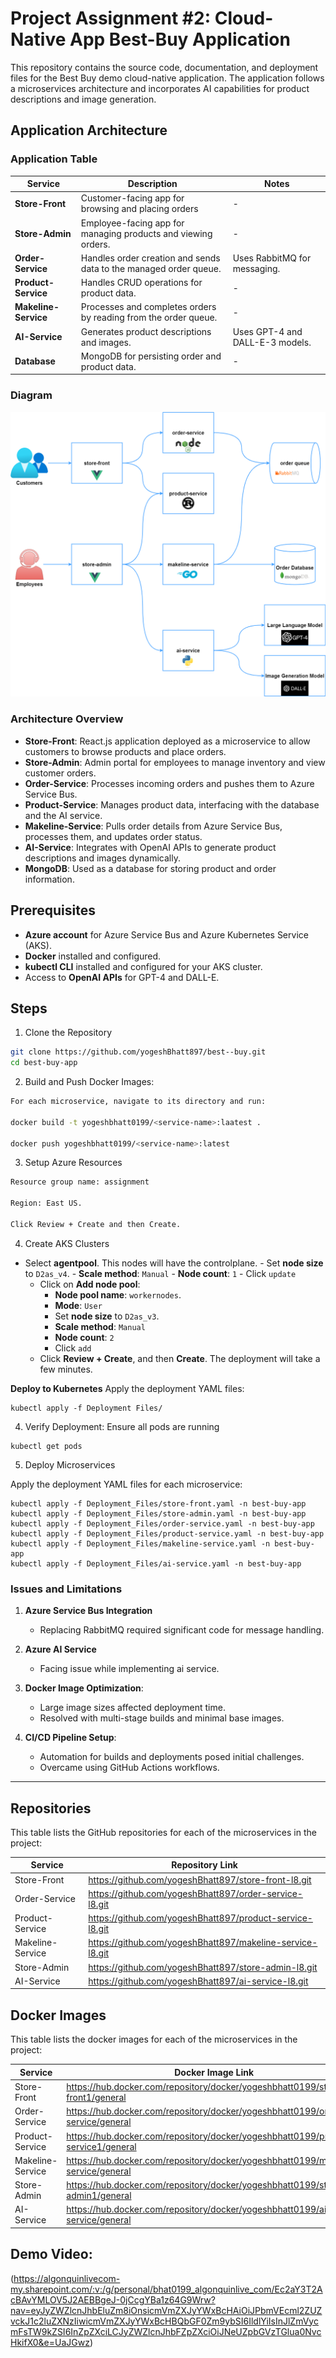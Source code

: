 # Project Assignment #2: Cloud-Native App Best-Buy Application

This repository contains the source code, documentation, and deployment files for the Best Buy demo cloud-native application. The application follows a microservices architecture and incorporates AI capabilities for product descriptions and image generation.

## Application Architecture

### Application Table

| Service              | Description                                                       | Notes                           |
| -------------------- | ----------------------------------------------------------------- | ------------------------------- |
| **Store-Front**      | Customer-facing app for browsing and placing orders              | -                               |
| **Store-Admin**      | Employee-facing app for managing products and viewing orders.    | -                               |
| **Order-Service**    | Handles order creation and sends data to the managed order queue. | Uses RabbitMQ for messaging.    |
| **Product-Service**  | Handles CRUD operations for product data.                         | -                               |
| **Makeline-Service** | Processes and completes orders by reading from the order queue.   | -                               |
| **AI-Service**       | Generates product descriptions and images.                        | Uses GPT-4 and DALL-E-3 models. |
| **Database**         | MongoDB for persisting order and product data.                    | -                               |

### Diagram

![Best Buy Application Architecture](image.png)

### Architecture Overview

- **Store-Front**: React.js application deployed as a microservice to allow customers to browse products and place orders.
- **Store-Admin**: Admin portal for employees to manage inventory and view customer orders.
- **Order-Service**: Processes incoming orders and pushes them to Azure Service Bus.
- **Product-Service**: Manages product data, interfacing with the database and the AI service.
- **Makeline-Service**: Pulls order details from Azure Service Bus, processes them, and updates order status.
- **AI-Service**: Integrates with OpenAI APIs to generate product descriptions and images dynamically.
- **MongoDB**: Used as a database for storing product and order information.

## Prerequisites

- **Azure account** for Azure Service Bus and Azure Kubernetes Service (AKS).
- **Docker** installed and configured.
- **kubectl CLI** installed and configured for your AKS cluster.
- Access to **OpenAI APIs** for GPT-4 and DALL-E.

## Steps

1. Clone the Repository

```bash
git clone https://github.com/yogeshBhatt897/best--buy.git
cd best-buy-app
```

2. Build and Push Docker Images:
```bash
For each microservice, navigate to its directory and run:

docker build -t yogeshbhatt0199/<service-name>:laatest .

docker push yogeshbhatt0199/<service-name>:latest
```
3. Setup Azure Resources
```bash
Resource group name: assignment

Region: East US.

Click Review + Create and then Create.
```

4. Create AKS Clusters

- Select **agentpool**. This nodes will have the controlplane.
        - Set **node size** to `D2as_v4`.
        - **Scale method**: `Manual`
        - **Node count**: `1`
        - Click `update`
     - Click on **Add node pool**:
        - **Node pool name**: `workernodes`.
        - **Mode**: `User` 
        - Set **node size** to `D2as_v3`.
        - **Scale method**: `Manual`
        - **Node count**: `2`
        - Click `add`
   - Click **Review + Create**, and then **Create**. The deployment will take a few minutes.

**Deploy to Kubernetes** Apply the deployment YAML files:
```
kubectl apply -f Deployment Files/
 ```

4. Verify Deployment:
   Ensure all pods are running
```
kubectl get pods
```
5. Deploy Microservices

Apply the deployment YAML files for each microservice:

```
kubectl apply -f Deployment_Files/store-front.yaml -n best-buy-app
kubectl apply -f Deployment_Files/store-admin.yaml -n best-buy-app
kubectl apply -f Deployment_Files/order-service.yaml -n best-buy-app
kubectl apply -f Deployment_Files/product-service.yaml -n best-buy-app
kubectl apply -f Deployment_Files/makeline-service.yaml -n best-buy-app
kubectl apply -f Deployment_Files/ai-service.yaml -n best-buy-app

```
### Issues and Limitations
1. **Azure Service Bus Integration**
   - Replacing RabbitMQ required significant code for message handling.
2. **Azure AI Service**
   - Facing issue while implementing ai service.
  

3. **Docker Image Optimization**:
   - Large image sizes affected deployment time.
   - Resolved with multi-stage builds and minimal base images.

4. **CI/CD Pipeline Setup**:
   - Automation for builds and deployments posed initial challenges.
   - Overcame using GitHub Actions workflows.

---


## Repositories
This table lists the GitHub repositories for each of the microservices in the project:

| **Service**        | **Repository Link**                          |
|--------------------|----------------------------------------------|
| Store-Front        | https://github.com/yogeshBhatt897/store-front-l8.git |
| Order-Service      | https://github.com/yogeshBhatt897/order-service-l8.git |
| Product-Service    | https://github.com/yogeshBhatt897/product-service-l8.git |
| Makeline-Service   | https://github.com/yogeshBhatt897/makeline-service-l8.git |
| Store-Admin        | https://github.com/yogeshBhatt897/store-admin-l8.git |
| AI-Service         | https://github.com/yogeshBhatt897/ai-service-l8.git |

## Docker Images
This table lists the docker images for each of the microservices in the project:

| **Service**        | **Docker Image Link**                          |
|--------------------|----------------------------------------------|
| Store-Front        | https://hub.docker.com/repository/docker/yogeshbhatt0199/store-front1/general |
| Order-Service      | https://hub.docker.com/repository/docker/yogeshbhatt0199/order-service/general|
| Product-Service    | https://hub.docker.com/repository/docker/yogeshbhatt0199/product-service1/general |
| Makeline-Service   | https://hub.docker.com/repository/docker/yogeshbhatt0199/makeline-service/general |
| Store-Admin        | https://hub.docker.com/repository/docker/yogeshbhatt0199/store-admin1/general|
| AI-Service         | https://hub.docker.com/repository/docker/yogeshbhatt0199/ai-service/general |


## Demo Video:
(https://algonquinlivecom-my.sharepoint.com/:v:/g/personal/bhat0199_algonquinlive_com/Ec2aY3T2AcBAvYMLOV5J2AEBBgeJ-0jCcgYBa1z64G9Wrw?nav=eyJyZWZlcnJhbEluZm8iOnsicmVmZXJyYWxBcHAiOiJPbmVEcml2ZUZvckJ1c2luZXNzIiwicmVmZXJyYWxBcHBQbGF0Zm9ybSI6IldlYiIsInJlZmVycmFsTW9kZSI6InZpZXciLCJyZWZlcnJhbFZpZXciOiJNeUZpbGVzTGlua0NvcHkifX0&e=UaJGwz)
